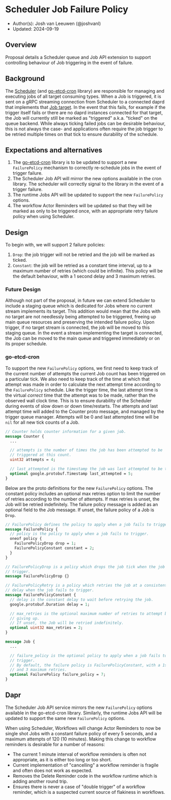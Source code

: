# Scheduler Job Failure Policy

* Author(s): Josh van Leeuwen (@joshvanl)
* Updated: 2024-09-19

## Overview

Proposal details a Scheduler queue and Job API extension to support controlling behaviour of Job triggering in the event of failure.

## Background

The [Scheduler](https://docs.dapr.io/concepts/dapr-services/scheduler/) (and [go-etcd-cron](https://github.com/diagridio/go-etcd-cron/) library) are responsible for managing and executing jobs of all target consuming types.
When a Job is triggered, it is sent on a gRPC streaming connection from Scheduler to a connected daprd that implements that [Job target](https://github.com/dapr/dapr/blob/da6fb0db46b4d2932640eeaaaccf8b76f248f388/dapr/proto/scheduler/v1/scheduler.proto#L115).
In the event that this fails, for example if the trigger itself fails or there are no daprd instances connected for that target, the Job will currently still be marked as "triggered" a.k.a. "ticked" on the queue backend.
While always ticking failed jobs can be desirable behaviour, this is not always the case- and applications often require the job trigger to be retried multiple times on that tick to ensure durability of the schedule.

## Expectations and alternatives

1. The [go-etcd-cron](https://github.com/diagridio/go-etcd-cron/) library is to be updated to support a new `FailurePolicy` mechanism to correctly re-schedule jobs in the event of trigger failure.
2. The Scheduler Job API will mirror the new options available in the cron library.
  The scheduler will correctly signal to the library in the event of a trigger failure.
3. The runtime Jobs API will be updated to support the new `FailurePolicy` options.
4. The workflow Actor Reminders will be updated so that they will be marked as only to be triggered once, with an appropriate retry failure policy when using Scheduler.


## Design

To begin with, we will support 2 failure policies:
1. `Drop`: the job trigger will not be retried and the job will be marked as ticked.
2. `Constant`: the job will be retried as a constant time interval, up to a maximum number of retries (which could be infinite).
  This policy will be the default behaviour, with a 1 second delay and 3 maximum retries.

### Future Design

Although not part of the proposal, in future we can extend Scheduler to include a staging queue which is dedicated for Jobs where no current stream implements its target.
This addition would mean that the Jobs with no target are not needlessly being attempted to be triggered, freeing up main queue resources and preserving the intended failure policy.
Upon trigger, if no target stream is connected, the job will be moved to this staging queue.
In the event a stream implementing the target is connected, the Job can be moved to the main queue and triggered immediately or on its proper schedule.

### go-etcd-cron

To support the new `FailurePolicy` options, we first need to keep track of the current number of attempts the current Job count has been triggered on a particular tick.
We also need to keep track of the time at which that attempt was made in order to calculate the next attempt time according to the `FailurePolicy` schedule.
Like the trigger time, the last attempt time is the virtual _correct_ time that the attempt was to be made, rather than the observed wall clock time.
This is to ensure durability of the Scheduler during events of slow down or down time/restarts.
The attempts and last attempt time will added to the Counter proto message, and managed by the trigger queue manager.
Attempts will be 0 and last attempted time will be `nil` for all new tick counts of a Job.

```proto
// Counter holds counter information for a given job.
message Counter {
  ...

  // attempts is the number of times the job has been attempted to be
  // triggered at this count.
  uint32 attempts = 4;

  // last_attempted is the timestamp the job was last attempted to be triggered.
  optional google.protobuf.Timestamp last_attempted = 5;
}
```

Below are the proto definitions for the new `FailurePolicy` options.
The constant policy includes an optional max retries option to limit the number of retries according to the number of attempts.
If max retries is unset, the Job will be retried indefinitely.
The failure policy message is added as an optional field to the Job message.
If unset, the failure policy of a Job is `Drop`.

```proto
// FailurePolicy defines the policy to apply when a job fails to trigger.
message FailurePolicy {
  // policy is the policy to apply when a job fails to trigger.
  oneof policy {
    FailurePolicyDrop drop = 1;
    FailurePolicyConstant constant = 2;
  }
}

// FailurePolicyDrop is a policy which drops the job tick when the job fails to
// trigger.
message FailurePolicyDrop {}

// FailurePolicyRetry is a policy which retries the job at a consistent
// delay when the job fails to trigger.
message FailurePolicyConstant {
  // delay is the constant delay to wait before retrying the job.
  google.protobuf.Duration delay = 1;

  // max_retries is the optional maximum number of retries to attempt before
  // giving up.
  // If unset, the Job will be retried indefinitely.
  optional uint32 max_retries = 2;
}
```

```proto
message Job {
  ...

  // failure_policy is the optional policy to apply when a job fails to
  // trigger.
  // By default, the failure policy is FailurePolicyConstant, with a 1s delay
  // and 3 maximum retries.
  optional FailurePolicy failure_policy = 7;
}
```

## Dapr

The Scheduler Job API service mirrors the new `FailurePolicy` options available in the go-etcd-cron library.
Similarly, the runtime Jobs API will be updated to support the same new `FailurePolicy` options.

When using Scheduler, Workflows will change Actor Reminders to now be single shot Jobs with a constant failure policy of every 5 seconds, and a maximum attempts of 120 (10 minutes).
Making this change to workflow reminders is desirable for a number of reasons:

- The current 1 minute interval of workflow reminders is often not appropriate, as it is either too long or too short.
- Current implementation of "cancelling" a workflow reminder is fragile and often does not work as expected.
- Removes the Delete Reminder code in the workflow runtime which is adding another round trip.
- Ensures there is never a case of "double trigger" of a workflow reminder, which is a suspected current source of flakiness in workflows.
